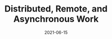 ---
contentPage: guides/agile/remote-tips
date: '2021-06-15'
lastmod: '2021-06-15'
layout: single
team:
- VMware Tanzu Labs
title: Distributed, Remote, and Asynchronous Work
weight: 90
oldPath: "/content/outcomes/application-development/remote.md"
aliases:
- "/outcomes/application-development/remote"
---
